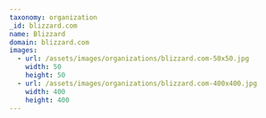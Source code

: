 ```yaml
---
taxonomy: organization
_id: blizzard.com
name: Blizzard
domain: blizzard.com
images:
  - url: /assets/images/organizations/blizzard.com-50x50.jpg
    width: 50
    height: 50
  - url: /assets/images/organizations/blizzard.com-400x400.jpg
    width: 400
    height: 400
---
```

